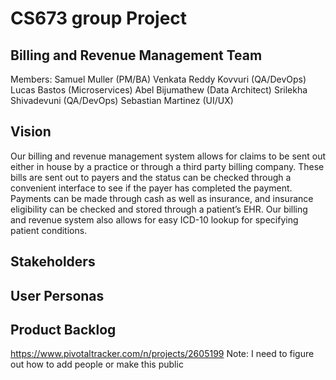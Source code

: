 # CS673 group Project
## Billing and Revenue Management Team
Members:
Samuel Muller (PM/BA)
Venkata Reddy Kovvuri (QA/DevOps)
Lucas Bastos (Microservices)
Abel Bijumathew (Data Architect)
Srilekha Shivadevuni (QA/DevOps)
Sebastian Martinez (UI/UX)

## Vision
Our billing and revenue management system allows for claims to be sent out either in house by a practice or through a third party billing company. These bills are sent out to payers and the status can be checked through a convenient interface to see if the payer has completed the payment. Payments can be made through cash as well as insurance, and insurance eligibility can be checked and stored through a patient’s EHR. Our billing and revenue system also allows for easy ICD-10 lookup for specifying patient conditions.

## Stakeholders

## User Personas

## Product Backlog
https://www.pivotaltracker.com/n/projects/2605199
Note: I need to figure out how to add people or make this public
